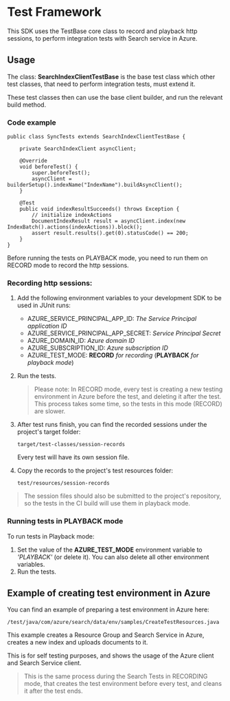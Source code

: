 # Test Framework

This SDK uses the TestBase core class to record and playback http sessions, to perform integration tests with Search service in Azure.

## Usage

The class: **SearchIndexClientTestBase** is the base test class which other test classes, that need to perform integration tests, must extend it.

These test classes then can use the base client builder, and run the relevant build method.

### Code example

```$java
public class SyncTests extends SearchIndexClientTestBase {

    private SearchIndexClient asyncClient;
    
    @Override
    void beforeTest() {
        super.beforeTest();
        asyncClient = builderSetup().indexName("IndexName").buildAsyncClient();
    }

    @Test
    public void indexResultSucceeds() throws Exception {
        // initialize indexActions
        DocumentIndexResult result = asyncClient.index(new IndexBatch().actions(indexActions)).block();
        assert result.results().get(0).statusCode() == 200;
    }
}
```

Before running the tests on PLAYBACK mode, you need to run them on RECORD mode to record the http sessions.

### Recording http sessions:

1. Add the following environment variables to your development SDK to be used in JUnit runs:
    * AZURE_SERVICE_PRINCIPAL_APP_ID: *The Service Principal application ID*
	* AZURE_SERVICE_PRINCIPAL_APP_SECRET: *Service Principal Secret*
	* AZURE_DOMAIN_ID: *Azure domain ID*
    * AZURE_SUBSCRIPTION_ID: *Azure subscription ID*
	* AZURE_TEST_MODE: **RECORD** *for recording* (**PLAYBACK** *for playback mode*)
	
2. Run the tests. 

    > Please note: In RECORD mode, every test is creating a new testing environment in Azure before the test, and deleting it after the test. This process takes some time, so the tests in this mode (RECORD) are slower.

3. After test runs finish, you can find the recorded sessions under the project's target folder: 

    `target/test-classes/session-records`
    
    Every test will have its own session file.

4. Copy the records to the project's test resources folder:
    
    `test/resources/session-records`

> The session files should also be submitted to the project's repository, so the tests in the CI build will use them in playback mode.

### Running tests in PLAYBACK mode

To run tests in Playback mode:

1. Set the value of the **AZURE_TEST_MODE** environment variable to *'PLAYBACK'* (or delete it). You can also delete all other environment variables.
2. Run the tests.

## Example of creating test environment in Azure

You can find an example of preparing a test environment in Azure here:

`/test/java/com/azure/search/data/env/samples/CreateTestResources.java`

This example creates a Resource Group and Search Service in Azure, creates a new index and uploads documents to it. 

This is for self testing purposes, and shows the usage of the Azure client and Search Service client.

> This is the same process during the Search Tests in RECORDING mode, that creates the test environment before every test, and cleans it after the test ends.

